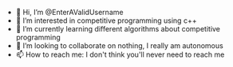 - 👋 Hi, I’m @EnterAValidUsername
- 👀 I’m interested in competitive programming using c++
- 🌱 I’m currently learning different algorithms about competitive programming
- 💞️ I’m looking to collaborate on nothing, I really am autonomous
- 📫 How to reach me: I don't think you'll never need to reach me

<!---
EnterAValidUsername/EnterAValidUsername is a ✨ special ✨ repository because its `README.md` (this file) appears on your GitHub profile.
You can click the Preview link to take a look at your changes.
--->
